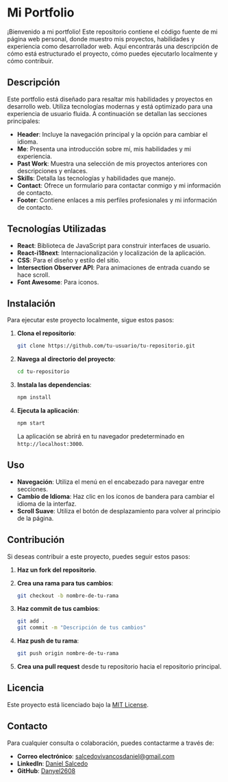 # Mi Portfolio

¡Bienvenido a mi portfolio! Este repositorio contiene el código fuente de mi página web personal, donde muestro mis proyectos, habilidades y experiencia como desarrollador web. Aquí encontrarás una descripción de cómo está estructurado el proyecto, cómo puedes ejecutarlo localmente y cómo contribuir.

## Descripción

Este portfolio está diseñado para resaltar mis habilidades y proyectos en desarrollo web. Utiliza tecnologías modernas y está optimizado para una experiencia de usuario fluida. A continuación se detallan las secciones principales:

- **Header**: Incluye la navegación principal y la opción para cambiar el idioma.
- **Me**: Presenta una introducción sobre mí, mis habilidades y mi experiencia.
- **Past Work**: Muestra una selección de mis proyectos anteriores con descripciones y enlaces.
- **Skills**: Detalla las tecnologías y habilidades que manejo.
- **Contact**: Ofrece un formulario para contactar conmigo y mi información de contacto.
- **Footer**: Contiene enlaces a mis perfiles profesionales y mi información de contacto.

## Tecnologías Utilizadas

- **React**: Biblioteca de JavaScript para construir interfaces de usuario.
- **React-i18next**: Internacionalización y localización de la aplicación.
- **CSS**: Para el diseño y estilo del sitio.
- **Intersection Observer API**: Para animaciones de entrada cuando se hace scroll.
- **Font Awesome**: Para iconos.

## Instalación

Para ejecutar este proyecto localmente, sigue estos pasos:

1. **Clona el repositorio**:

    ```bash
    git clone https://github.com/tu-usuario/tu-repositorio.git
    ```

2. **Navega al directorio del proyecto**:

    ```bash
    cd tu-repositorio
    ```

3. **Instala las dependencias**:

    ```bash
    npm install
    ```

4. **Ejecuta la aplicación**:

    ```bash
    npm start
    ```

    La aplicación se abrirá en tu navegador predeterminado en `http://localhost:3000`.

## Uso

- **Navegación**: Utiliza el menú en el encabezado para navegar entre secciones.
- **Cambio de Idioma**: Haz clic en los íconos de bandera para cambiar el idioma de la interfaz.
- **Scroll Suave**: Utiliza el botón de desplazamiento para volver al principio de la página.

## Contribución

Si deseas contribuir a este proyecto, puedes seguir estos pasos:

1. **Haz un fork del repositorio**.
2. **Crea una rama para tus cambios**:

    ```bash
    git checkout -b nombre-de-tu-rama
    ```

3. **Haz commit de tus cambios**:

    ```bash
    git add .
    git commit -m "Descripción de tus cambios"
    ```

4. **Haz push de tu rama**:

    ```bash
    git push origin nombre-de-tu-rama
    ```

5. **Crea una pull request** desde tu repositorio hacia el repositorio principal.

## Licencia

Este proyecto está licenciado bajo la [MIT License](LICENSE).

## Contacto

Para cualquier consulta o colaboración, puedes contactarme a través de:

- **Correo electrónico**: salcedovivancosdaniel@gmail.com
- **LinkedIn**: [Daniel Salcedo](https://www.linkedin.com/in/daniel-salcedo-vivancos-87855918b/)
- **GitHub**: [Danyel2608](https://github.com/Danyel2608)
